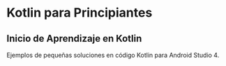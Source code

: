 # Kotlin para Principiantes

## Inicio de Aprendizaje en Kotlin

Ejemplos de pequeñas soluciones en código Kotlin para Android Studio 4.
